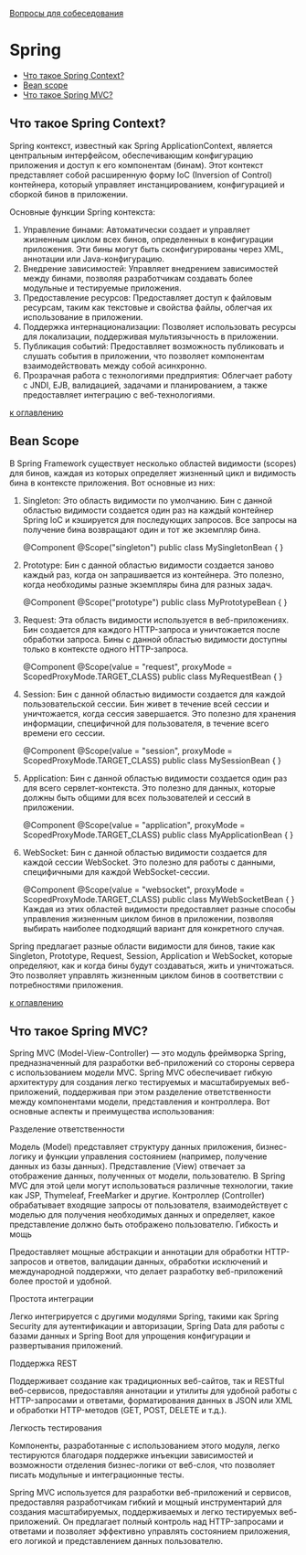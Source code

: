 [Вопросы для собеседования](README.md)

# Spring
+ [Что такое Spring Context?](#Что-такое-Spring-Context)
+ [Bean scope](#Bean-scope)
+ [Что такое Spring MVC?](#Что-такое-Spring-MVC)

## Что такое Spring Context?
Spring контекст, известный как Spring ApplicationContext, является центральным интерфейсом, обеспечивающим конфигурацию приложения и доступ к его компонентам (бинам). Этот контекст представляет собой расширенную форму IoC (Inversion of Control) контейнера, который управляет инстанцированием, конфигурацией и сборкой бинов в приложении.

Основные функции Spring контекста:

1) Управление бинами: Автоматически создает и управляет жизненным циклом всех бинов, определенных в конфигурации приложения. Эти бины могут быть сконфигурированы через XML, аннотации или Java-конфигурацию.
2) Внедрение зависимостей: Управляет внедрением зависимостей между бинами, позволяя разработчикам создавать более модульные и тестируемые приложения.
3) Предоставление ресурсов: Предоставляет доступ к файловым ресурсам, таким как текстовые и свойства файлы, облегчая их использование в приложении.
4) Поддержка интернационализации: Позволяет использовать ресурсы для локализации, поддерживая мультиязычность в приложении.
5) Публикация событий: Предоставляет возможность публиковать и слушать события в приложении, что позволяет компонентам взаимодействовать между собой асинхронно.
6) Прозрачная работа с технологиями предприятия: Облегчает работу с JNDI, EJB, валидацией, задачами и планированием, а также предоставляет интеграцию с веб-технологиями.

[к оглавлению](#Spring)


## Bean Scope
В Spring Framework существует несколько областей видимости (scopes) для бинов, каждая из которых определяет жизненный цикл и видимость бина в контексте приложения. Вот основные из них:

1. Singleton: Это область видимости по умолчанию. Бин с данной областью видимости создается один раз на каждый контейнер Spring IoC и кэшируется для последующих запросов. Все запросы на получение бина возвращают один и тот же экземпляр бина.

   @Component
   @Scope("singleton")
   public class MySingletonBean {
   }
2. Prototype: Бин с данной областью видимости создается заново каждый раз, когда он запрашивается из контейнера. Это полезно, когда необходимы разные экземпляры бина для разных задач.

   @Component
   @Scope("prototype")
   public class MyPrototypeBean {
   }
3. Request: Эта область видимости используется в веб-приложениях. Бин создается для каждого HTTP-запроса и уничтожается после обработки запроса. Бины с данной областью видимости доступны только в контексте одного HTTP-запроса.

   @Component
   @Scope(value = "request", proxyMode = ScopedProxyMode.TARGET_CLASS)
   public class MyRequestBean {
   }
4. Session: Бин с данной областью видимости создается для каждой пользовательской сессии. Бин живет в течение всей сессии и уничтожается, когда сессия завершается. Это полезно для хранения информации, специфичной для пользователя, в течение всего времени его сессии.

   @Component
   @Scope(value = "session", proxyMode = ScopedProxyMode.TARGET_CLASS)
   public class MySessionBean {
   }
5. Application: Бин с данной областью видимости создается один раз для всего сервлет-контекста. Это полезно для данных, которые должны быть общими для всех пользователей и сессий в приложении.

   @Component
   @Scope(value = "application", proxyMode = ScopedProxyMode.TARGET_CLASS)
   public class MyApplicationBean {
   }
6. WebSocket: Бин с данной областью видимости создается для каждой сессии WebSocket. Это полезно для работы с данными, специфичными для каждой WebSocket-сессии.

   @Component
   @Scope(value = "websocket", proxyMode = ScopedProxyMode.TARGET_CLASS)
   public class MyWebSocketBean {
   }
Каждая из этих областей видимости предоставляет разные способы управления жизненным циклом бинов в приложении, позволяя выбирать наиболее подходящий вариант для конкретного случая.

Spring предлагает разные области видимости для бинов, такие как Singleton, Prototype, Request, Session, Application и WebSocket, которые определяют, как и когда бины будут создаваться, жить и уничтожаться. Это позволяет управлять жизненным циклом бинов в соответствии с потребностями приложения.

[к оглавлению](#Spring)


## Что такое Spring MVC?
Spring MVC (Model-View-Controller) — это модуль фреймворка Spring, предназначенный для разработки веб-приложений со стороны сервера с использованием модели MVC. Spring MVC обеспечивает гибкую архитектуру для создания легко тестируемых и масштабируемых веб-приложений, поддерживая при этом разделение ответственности между компонентами модели, представления и контроллера. Вот основные аспекты и преимущества использования:

Разделение ответственности

Модель (Model) представляет структуру данных приложения, бизнес-логику и функции управления состоянием (например, получение данных из базы данных).
Представление (View) отвечает за отображение данных, полученных от модели, пользователю. В Spring MVC для этой цели могут использоваться различные технологии, такие как JSP, Thymeleaf, FreeMarker и другие.
Контроллер (Controller) обрабатывает входящие запросы от пользователя, взаимодействует с моделью для получения необходимых данных и определяет, какое представление должно быть отображено пользователю.
Гибкость и мощь

Предоставляет мощные абстракции и аннотации для обработки HTTP-запросов и ответов, валидации данных, обработки исключений и международной поддержки, что делает разработку веб-приложений более простой и удобной.

Простота интеграции

Легко интегрируется с другими модулями Spring, такими как Spring Security для аутентификации и авторизации, Spring Data для работы с базами данных и Spring Boot для упрощения конфигурации и развертывания приложений.

Поддержка REST

Поддерживает создание как традиционных веб-сайтов, так и RESTful веб-сервисов, предоставляя аннотации и утилиты для удобной работы с HTTP-запросами и ответами, форматирования данных в JSON или XML и обработки HTTP-методов (GET, POST, DELETE и т.д.).

Легкость тестирования

Компоненты, разработанные с использованием этого модуля, легко тестируются благодаря поддержке инъекции зависимостей и возможности отделения бизнес-логики от веб-слоя, что позволяет писать модульные и интеграционные тесты.

Spring MVC используется для разработки веб-приложений и сервисов, предоставляя разработчикам гибкий и мощный инструментарий для создания масштабируемых, поддерживаемых и легко тестируемых веб-приложений. Он предлагает полный контроль над HTTP-запросами и ответами и позволяет эффективно управлять состоянием приложения, его логикой и представлением данных пользователю.




